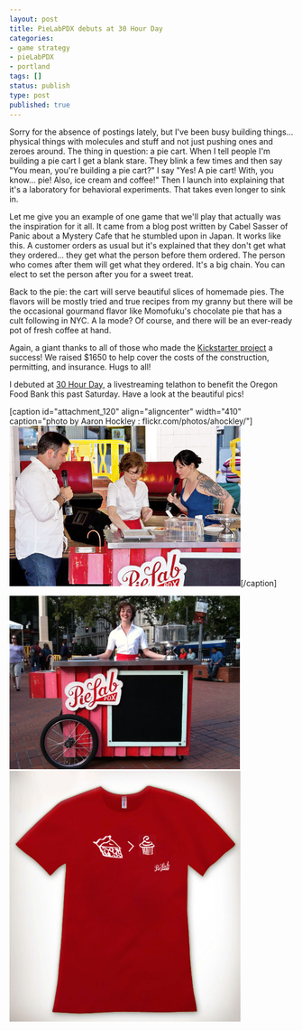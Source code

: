 ```yaml
---
layout: post
title: PieLabPDX debuts at 30 Hour Day
categories:
- game strategy
- pieLabPDX
- portland
tags: []
status: publish
type: post
published: true
---
```

Sorry for the absence of postings lately, but I've been busy building things... physical things with molecules and stuff and not just pushing ones and zeroes around. The thing in question: a pie cart. When I tell people I'm building a pie cart I get a blank stare. They blink a few times and then say "You mean, you're building a pie cart?" I say "Yes! A pie cart! With, you know... pie! Also, ice cream and coffee!" Then I launch into explaining that it's a laboratory for behavioral experiments. That takes even longer to sink in.

Let me give you an example of one game that we'll play that actually was the inspiration for it all. It came from a blog post written by Cabel Sasser of Panic about a Mystery Cafe that he stumbled upon in Japan. It works like this. A customer orders as usual but it's explained that they don't get what they ordered... they get what the person before them ordered. The person who comes after them will get what they ordered. It's a big chain. You can elect to set the person after you for a sweet treat.

Back to the pie: the cart will serve beautiful slices of homemade pies. The flavors will be mostly tried and true recipes from my granny but there will be the occasional gourmand flavor like Momofuku's chocolate pie that has a cult following in NYC. A la mode? Of course, and there will be an ever-ready pot of fresh coffee at hand.

Again, a giant thanks to all of those who made the <a href="http://bit.ly/pieLabPDX">Kickstarter project</a> a success! We raised $1650 to help cover the costs of the construction, permitting, and insurance. Hugs to all!

I debuted at <a href="http://30hourday.org">30 Hour Day,</a> a livestreaming telathon to benefit the Oregon Food Bank this past Saturday. Have a look at the beautiful pics!

[caption id="attachment_120" align="aligncenter" width="410" caption="photo by Aaron Hockley : flickr.com/photos/ahockley/"]<img src="/img/30hd_rick_cami.jpg" alt="photo by Aaron Hockley : flickr.com/photos/ahockley/" title="30hd_rick_cami" width="410" height="284" class="size-medium wp-image-120" />[/caption]

<img src="/img/pielab_30hourday.jpg" alt="pielab_30hourday" title="pielab_30hourday" width="409" height="307" class="aligncenter size-medium wp-image-121" />

<img src="/img/tshirt.jpg" alt="tshirt" title="tshirt" width="410" height="444" class="aligncenter size-medium wp-image-125" />
